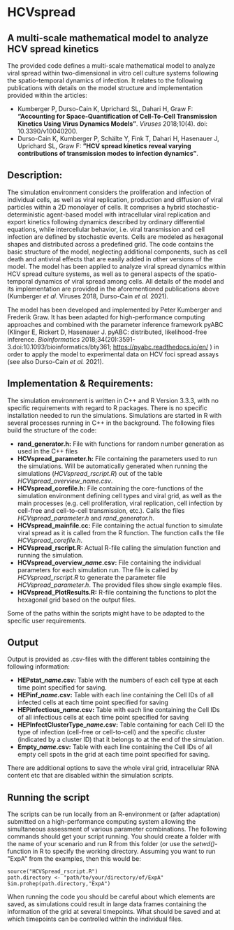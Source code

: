 # HCVspread

## A multi-scale mathematical model to analyze HCV spread kinetics

The provided code defines a multi-scale mathematical model to analyze viral spread within two-dimensional in vitro cell culture systems following the spatio-temporal dynamics of infection. It relates to the following publications with details on the model structure and implementation provided within the articles:
* Kumberger P, Durso-Cain K, Uprichard SL, Dahari H, Graw F: **“Accounting for Space-Quantification of Cell-To-Cell Transmission Kinetics Using Virus Dynamics Models”**. *Viruses* 2018;10(4). doi: 10.3390/v10040200.
* Durso-Cain K, Kumberger P, Schälte Y, Fink T, Dahari H, Hasenauer J, Uprichard SL, Graw F: **”HCV spread kinetics reveal varying contributions of transmission modes to infection dynamics”**.

## Description:
The simulation environment considers the proliferation and infection of individual cells, as well as viral replication, production and diffusion of viral particles within a 2D monolayer of cells. It comprises a hybrid stochastic-deterministic agent-based model with intracellular viral replication and export kinetics following dynamics described by ordinary differential equations, while intercellular behavior, i.e. viral transmission and cell infection are defined by stochastic events. Cells are modeled as hexagonal shapes and distributed across a predefined grid. The code contains the basic structure of the model, neglecting additional components, such as cell death and antiviral effects that are easily added in other versions of the model. The model has been applied to analyze viral spread dynamics within HCV spread culture systems, as well as to general aspects of the spatio-temporal dynamics of viral spread among cells. All details of the model and its implementation are provided in the aforementioned publications above (Kumberger *et al.* Viruses 2018, Durso-Cain *et al.* 2021).

The model has been developed and implemented by Peter Kumberger and Frederik Graw. It has been adapted for high-performance computing approaches and combined with the parameter inference framework pyABC (Klinger E, Rickert D, Hasenauer J. pyABC: distributed, likelihood-free inference. *Bioinformatics* 2018;34(20):3591-3.doi:10.1093/bioinformatics/bty361; https://pyabc.readthedocs.io/en/ ) in order to apply the model to experimental data on HCV foci spread assays (see also Durso-Cain *et al.* 2021).

## Implementation & Requirements:
The simulation environment is written in C++ and R Version 3.3.3, with no specific requirements with regard to R packages. There is no specific installation needed to run the simulations. Simulations are started in R with several processes running in C++ in the background. The following files build the structure of the code: 

* **rand_generator.h:** File with functions for random number generation as used in the C++ files
* **HCVspread_parameter.h:** File containing the parameters used to run the simulations. Will be automatically generated when running the simulations (*HCVspread_rscript.R*) out of the table *HCVspread_overview_name.csv*.
* **HCVspread_corefile.h:** File containing the core-functions of the simulation environment defining cell types and viral grid, as well as the main processes (e.g. cell proliferation, viral replication, cell infection by cell-free and cell-to-cell transmission, etc.). Calls the files *HCVspread_parameter.h* and *rand_generator.h*.
* **HCVspread_mainfile.cc:** File containing the actual function to simulate viral spread as it is called from the R function. The function calls the file *HCVspread_corefile.h*.
* **HCVspread_rscript.R:** Actual R-file calling the simulation function and running the simulation.
* **HCVspread_overview_*name*.csv:** File containing the individual parameters for each simulation run. The file is called by *HCVspread_rscript.R* to generate the parameter file *HCVspread_parameter.h*. The provided files show single example files.
* **HCVspread_PlotResults.R:** R-file containing the functions to plot the hexagonal grid based on the output files.

Some of the paths within the scripts might have to be adapted to the specific user requirements. 

## Output
Output is provided as .csv-files with the different tables containing the following information:

* **HEPstat_*name*.csv:** Table with the numbers of each cell type at each time point specified for saving.
* **HEPinf_*name*.csv:** Table with each line containing the Cell IDs of all infected cells at each time point specified for saving
* **HEPinfectious_*name*.csv:** Table with each line containing the Cell IDs of all infectious cells at each time point specified for saving
* **HEPInfectClusterType_*name*.csv:** Table containing for each Cell ID the type of infection (cell-free or cell-to-cell) and the specific cluster (indicated by a cluster ID) that it belongs to at the end of the simulation.
* **Empty_*name*.csv:** Table with each line containing the Cell IDs of all empty cell spots in the grid at each time point specified for saving.

There are additional options to save the whole viral grid, intracellular RNA content etc that are disabled within the simulation scripts.

## Running the script
The scripts can be run locally from an R-environment or (after adaptation) submitted on a high-performance computing system allowing the simultaneous assessment of various parameter combinations. The following commands should get your script running. You should create a folder with the name of your scenario and run R from this folder (or use the *setwd()*-function in R to specify the working directory. Assuming you want to run "ExpA" from the examples, then this would be:

```
source("HCVSpread_rscript.R")
path.directory <- "path/to/your/directory/of/ExpA"
Sim.prohep(path.directory,"ExpA")
```
When running the code you should be careful about which elements are saved, as simulations could result in large data frames containing the information of the grid at several timepoints. What should be saved and at which timepoints can be controlled within the individual files.

